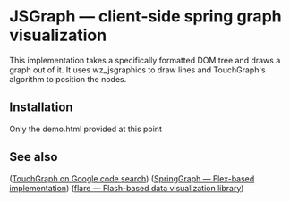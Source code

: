 # JSGraph — client-side spring graph visualization

This implementation takes a specifically formatted DOM tree and draws a graph out of it.
It uses wz_jsgraphics to draw lines and TouchGraph's algorithm to position the nodes.

## Installation

Only the demo.html provided at this point

## See also

([TouchGraph on Google code search](http://google.com/codesearch?q=touchgraph))
([SpringGraph — Flex-based implementation](http://mark-shepherd.com/blog/springgraph-flex-component/))
([flare — Flash-based data visualization library](http://flare.prefuse.org/))
